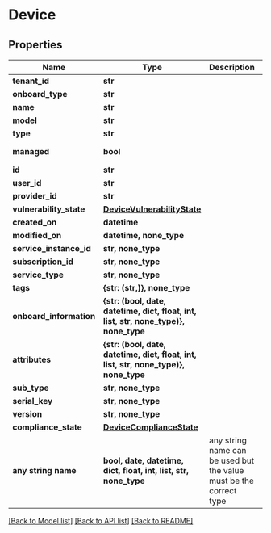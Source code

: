 # Device


## Properties
Name | Type | Description | Notes
------------ | ------------- | ------------- | -------------
**tenant_id** | **str** |  | 
**onboard_type** | **str** |  | 
**name** | **str** |  | 
**model** | **str** |  | 
**type** | **str** |  | 
**managed** | **bool** |  | defaults to False
**id** | **str** |  | [optional] 
**user_id** | **str** |  | [optional] 
**provider_id** | **str** |  | [optional] 
**vulnerability_state** | [**DeviceVulnerabilityState**](DeviceVulnerabilityState.md) |  | [optional] 
**created_on** | **datetime** |  | [optional] 
**modified_on** | **datetime, none_type** |  | [optional] 
**service_instance_id** | **str, none_type** |  | [optional] 
**subscription_id** | **str, none_type** |  | [optional] 
**service_type** | **str, none_type** |  | [optional] 
**tags** | **{str: (str,)}, none_type** |  | [optional] 
**onboard_information** | **{str: (bool, date, datetime, dict, float, int, list, str, none_type)}, none_type** |  | [optional] 
**attributes** | **{str: (bool, date, datetime, dict, float, int, list, str, none_type)}, none_type** |  | [optional] 
**sub_type** | **str, none_type** |  | [optional] 
**serial_key** | **str, none_type** |  | [optional] 
**version** | **str, none_type** |  | [optional] 
**compliance_state** | [**DeviceComplianceState**](DeviceComplianceState.md) |  | [optional] 
**any string name** | **bool, date, datetime, dict, float, int, list, str, none_type** | any string name can be used but the value must be the correct type | [optional]

[[Back to Model list]](../README.md#documentation-for-models) [[Back to API list]](../README.md#documentation-for-api-endpoints) [[Back to README]](../README.md)


